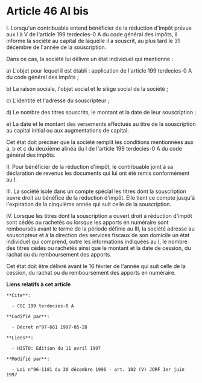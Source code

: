 # Article 46 AI bis

I.  Lorsqu'un contribuable entend bénéficier de la réduction d'impôt prévue aux I à V de l'article 199 terdecies-0 A du code
général des impôts, il informe la société au capital de laquelle il a souscrit, au plus tard le 31 décembre de l'année de la
souscription.

Dans ce cas, la société lui délivre un état individuel qui mentionne :

a) L'objet pour lequel il est établi : application de l'article 199 terdecies-0 A du code général des impôts ;

b) La raison sociale, l'objet social et le siège social de la société ;

c) L'identité et l'adresse du souscripteur ;

d) Le nombre des titres souscrits, le montant et la date de leur souscription ;

e) La date et le montant des versements effectués au titre de la souscription au capital initial ou aux augmentations de
capital.

Cet état doit préciser que la société remplit les conditions mentionnées aux a, b et c du deuxième alinéa du I de l'article
199 terdecies-0 A du code général des impôts.

II. Pour bénéficier de la réduction d'impôt, le contribuable joint à sa déclaration de revenus les documents qui lui ont été
remis conformément au I.

III. La société isole dans un compte spécial les titres dont la souscription ouvre droit au bénéfice de la réduction d'impôt.
Elle tient ce compte jusqu'à l'expiration de la cinquième année qui suit celle de la souscription.

IV. Lorsque les titres dont la souscription a ouvert droit à réduction d'impôt sont cédés ou rachetés ou lorsque les apports
en numéraire sont remboursés avant le terme de la période définie au III, la société adresse au souscripteur et à la
direction des services fiscaux de son domicile un état individuel qui comprend, outre les informations indiquées au I, le
nombre des titres cédés ou rachetés ainsi que le montant et la date de cession, du rachat ou du remboursement des apports.

Cet état doit être délivré avant le 16 février de l'année qui suit celle de la cession, du rachat ou du remboursement des
apports en numéraire.

**Liens relatifs à cet article**

	**Cite**:

	  - CGI 199 terdecies-0 A

	**Codifié par**:

	  - Décret n°97-661 1997-05-28

	**Liens**:

	  - HISTO: Edition du 11 avril 1997

	**Modifié par**:

	  - Loi n°96-1181 du 30 décembre 1996 - art. 102 (V) JORF 1er juin 1997
